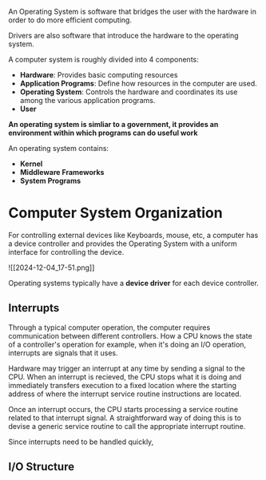 
An Operating System is software that bridges the user with the hardware in order to do more efficient computing.

Drivers are also software that introduce the hardware to the operating system. 

A computer system is roughly divided into 4 components:

* **Hardware**: Provides basic computing resources
* **Application Programs**: Define how resources in the computer are used. 
* **Operating System**: Controls the hardware and coordinates its use among the various application programs.
* **User**

**An operating system is simliar to a government, it provides an environment within which programs can do useful work**

An operating system contains:

* **Kernel**
* **Middleware Frameworks**
* **System Programs**
# Computer System Organization

For controlling external devices like Keyboards, mouse, etc, a computer has a device controller and provides the Operating System with a uniform interface for controlling the device.

![[2024-12-04_17-51.png]]

Operating systems typically have a **device driver** for each device controller.
## Interrupts

Through a typical computer operation, the computer requires communication between different controllers. How a CPU knows the state of a controller's operation for example, when it's doing an I/O operation, interrupts are signals that it uses.

Hardware may trigger an interrupt at any time by sending a signal to the CPU. When an interrupt is recieved, the CPU stops what it is doing and immediately transfers execution to a fixed location where the starting address of where the interrupt service routine instructions are located.

Once an interrupt occurs, the CPU starts processing a service routine related to that interrupt signal. A straightforward way of doing this is to devise a generic service routine to call the appropriate interrupt routine.

Since interrupts need to be handled quickly,

## I/O Structure








